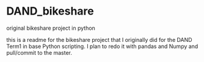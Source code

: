 # DAND_bikeshare
original bikeshare project in python

this is a readme for the bikeshare project that I originally did for the DAND Term1 in base Python scripting.  I plan to redo it with pandas and Numpy and pull/commit to the master.
